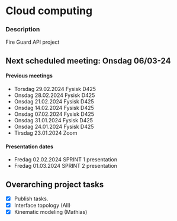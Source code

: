# Cloud computing

### Description
Fire Guard API project

## Next scheduled meeting: Onsdag 06/03-24 

#### Previous meetings
- Torsdag 29.02.2024 Fysisk D425
- Onsdag 28.02.2024 Fysisk D425
- Onsdag 21.02.2024 Fysisk D425
- Onsdag 14.02.2024 Fysisk D425
- Onsdag 07.02.2024 Fysisk D425
- Onsdag 31.01.2024 Fysisk D425
- Onsdag 24.01.2024 Fysisk D425
- Tirsdag 23.01.2024 Zoom 


#### Presentation dates
- Fredag 02.02.2024 SPRINT 1 presentation
- Fredag 01.03.2024 SPRINT 2 presentation
  
## Overarching project tasks
- [x] Publish tasks.
- [x] Interface topology (All)
- [x] Kinematic modeling (Mathias)
